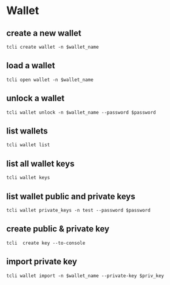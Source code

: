 # Wallet

## create a new wallet <a name="create"></a>

```tcli create wallet -n $wallet_name```

## load a wallet

```tcli open wallet -n $wallet_name```

## unlock a wallet

```tcli wallet unlock -n $wallet_name --password $password```

## list wallets

```tcli wallet list```

## list all wallet keys

```tcli wallet keys```

## list wallet public and private keys

```tcli wallet private_keys -n test --password $password```

## create public & private key

```tcli  create key --to-console```

## import private key

```tcli wallet import -n $wallet_name --private-key $priv_key```